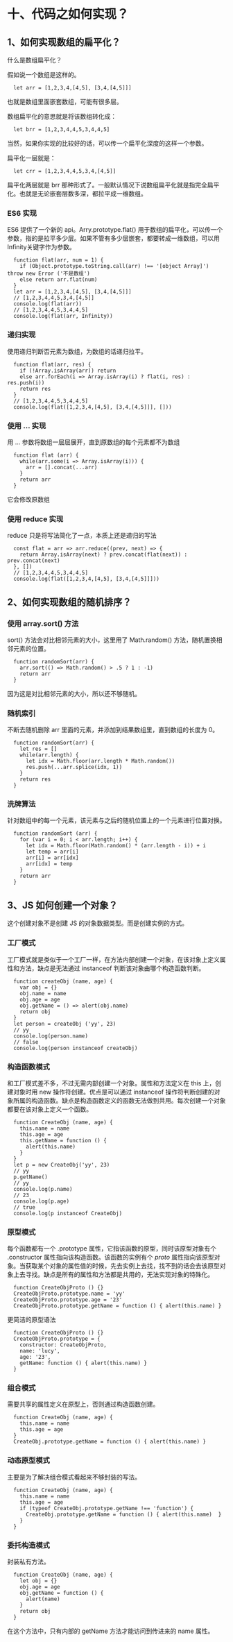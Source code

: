 # 十、代码之如何实现？

## 1、如何实现数组的扁平化？

什么是数组扁平化？

假如说一个数组是这样的。

```
  let arr = [1,2,3,4,[4,5], [3,4,[4,5]]]
```
也就是数组里面嵌套数组，可能有很多层。

数组扁平化的意思就是将该数组转化成：

```
  let brr = [1,2,3,4,4,5,3,4,4,5]
```
当然，如果你实现的比较好的话，可以传一个扁平化深度的这样一个参数。

扁平化一层就是：
```
  let crr = [1,2,3,4,4,5,3,4,[4,5]]
```
扁平化两层就是 brr 那种形式了。一般默认情况下说数组扁平化就是指完全扁平化。也就是无论嵌套层数多深，都拉平成一维数组。

### ES6 实现

ES6 提供了一个新的 api。Arry.prototype.flat() 用于数组的扁平化，可以传一个参数，指的是拉平多少层。如果不管有多少层嵌套，都要转成一维数组，可以用Infinity关键字作为参数。 

```
  function flat(arr, num = 1) {
    if (Object.prototype.toString.call(arr) !== '[object Array]') throw new Error ('不是数组')
    else return arr.flat(num)
  }
  let arr = [1,2,3,4,[4,5], [3,4,[4,5]]]
  // [1,2,3,4,4,5,3,4,[4,5]]
  console.log(flat(arr))
  // [1,2,3,4,4,5,3,4,4,5]
  console.log(flat(arr, Infinity))
```

### 递归实现

使用递归判断否元素为数组，为数组的话递归拉平。

```
  function flat(arr, res) {
    if (!Array.isArray(arr)) return
    else arr.forEach(i => Array.isArray(i) ? flat(i, res) : res.push(i))
    return res
  }
  // [1,2,3,4,4,5,3,4,4,5]
  console.log(flat([1,2,3,4,[4,5], [3,4,[4,5]]], []))
```

### 使用 ... 实现

用 ... 参数将数组一层层展开，直到原数组的每个元素都不为数组 
```
  function flat (arr) {
    while(arr.some(i => Array.isArray(i))) {
      arr = [].concat(...arr)
    }
    return arr
  }
```
它会修改原数组

### 使用 reduce 实现

reduce 只是将写法简化了一点，本质上还是递归的写法
```
  const flat = arr => arr.reduce((prev, next) => {
    return Array.isArray(next) ? prev.concat(flat(next)) : prev.concat(next)
  }, [])
  // [1,2,3,4,4,5,3,4,4,5]
  console.log(flat([1,2,3,4,[4,5], [3,4,[4,5]]]))
```

## 2、如何实现数组的随机排序？

### 使用 array.sort() 方法

sort() 方法会对比相邻元素的大小，这里用了 Math.random() 方法，随机置换相邻元素的位置。
```
  function randomSort(arr) {
    arr.sort(() => Math.random() > .5 ? 1 : -1)
    return arr
  }
```
因为这是对比相邻元素的大小，所以还不够随机。

### 随机索引

不断去随机删除 arr 里面的元素，并添加到结果数组里，直到数组的长度为 0。

```
  function randomSort(arr) {
    let res = []
    while(arr.length) {
      let idx = Math.floor(arr.length * Math.random())
      res.push(...arr.splice(idx, 1))
    }
    return res
  }
```

### 洗牌算法

针对数组中的每一个元素，该元素与之后的随机位置上的一个元素进行位置对换。

```
  function randomSort (arr) {
    for (var i = 0; i < arr.length; i++) {
      let idx = Math.floor(Math.random() * (arr.length - i)) + i
      let temp = arr[i]
      arr[i] = arr[idx]
      arr[idx] = temp
    }
    return arr
  }
```

## 3、JS 如何创建一个对象？

这个创建对象不是创建 JS 的对象数据类型。而是创建实例的方式。

### 工厂模式

工厂模式就是类似于一个工厂一样，在方法内部创建一个对象，在该对象上定义属性和方法，缺点是无法通过 instanceof 判断该对象由哪个构造函数判断。

```
  function createObj (name, age) {
    var obj = {}
    obj.name = name
    obj.age = age
    obj.getName = () => alert(obj.name)
    return obj
  }
  let person = createObj ('yy', 23)
  // yy
  console.log(person.name) 
  // false
  console.log(person instanceof createObj)
```

### 构造函数模式

和工厂模式差不多，不过无需内部创建一个对象。属性和方法定义在 this 上，创建对象时用 new 操作符创建。优点是可以通过 instanceof 操作符判断创建的对象所属的构造函数。缺点是构造函数定义的函数无法做到共用。每次创建一个对象都要在该对象上定义一个函数。

```
  function CreateObj (name, age) {
    this.name = name
    this.age = age
    this.getName = function () {
      alert(this.name)
    }
  }
  let p = new CreateObj('yy', 23)
  // yy
  p.getName()
  // yy
  console.log(p.name)
  // 23
  console.log(p.age)
  // true
  console.log(p instanceof CreateObj)
```

### 原型模式

每个函数都有一个 .prototype 属性，它指该函数的原型，同时该原型对象有个 .constructor 属性指向该构造函数。该函数的实例有个 _proto_ 属性指向该原型对象。当获取某个对象的属性值的时候，先去实例上去找，找不到的话会去该原型对象上去寻找。缺点是所有的属性和方法都是共用的，无法实现对象的特殊化。

```
  function CreateObjProto () {}
  CreateObjProto.prototype.name = 'yy'
  CreateObjProto.prototype.age = '23'
  CreateObjProto.prototype.getName = function () { alert(this.name) }
```

更简洁的原型语法
```
  function CreateObjProto () {}
  CreateObjProto.prototype = {
    constructor: CreateObjProto,
    name: 'lucy',
    age: '23',
    getName: function () { alert(this.name) }
  }
```

### 组合模式

需要共享的属性定义在原型上，否则通过构造函数创建。

```
  function CreateObj (name, age) {
    this.name = name
    this.age = age
  }
  CreateObj.prototype.getName = function () { alert(this.name) }
```

### 动态原型模式

主要是为了解决组合模式看起来不够封装的写法。
```
  function CreateObj (name, age) {
    this.name = name
    this.age = age
    if (typeof CreateObj.prototype.getName !== 'function') {
      CreateObj.prototype.getName = function () { alert(this.name)  }
    }
  } 
```

### 委托构造模式

封装私有方法。

```
  function CreateObj (name, age) {
    let obj = {}
    obj.age = age
    obj.getName = function () {
      alert(name)
    }
    return obj
  }
```
在这个方法中，只有内部的 getName 方法才能访问到传进来的 name 属性。

